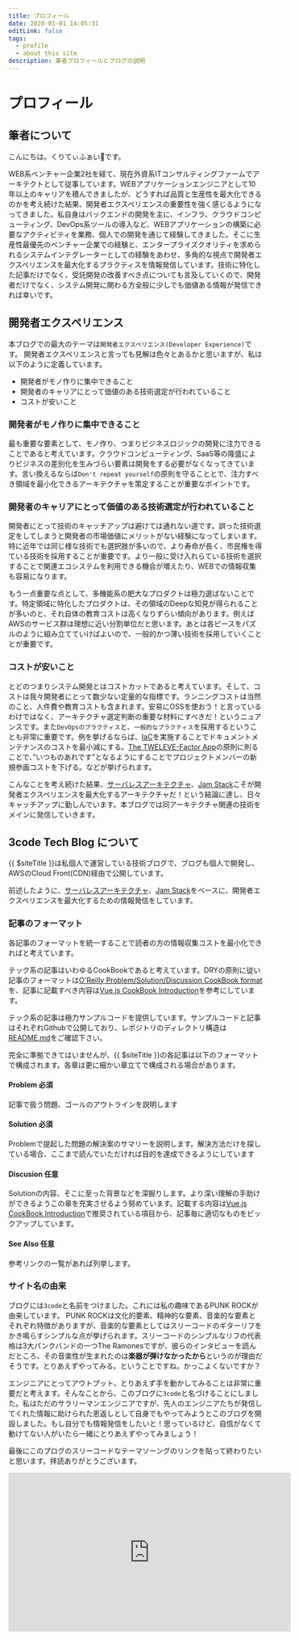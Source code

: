 ```yaml
---
title: プロフィール
date: 2020-01-01 14:05:31
editLink: false
tags:
  - profile
  - about this site
description: 筆者プロフィールとブログの説明
---
```


# プロフィール
## 筆者について
こんにちは。くりてぃふぁい👾です。

WEB系ベンチャー企業2社を経て、現在外資系ITコンサルティングファームでアーキテクトとして従事しています。WEBアプリケーションエンジニアとして10年以上のキャリアを積んできましたが、どうすれば品質と生産性を最大化できるのかを考え続けた結果、開発者エクスペリエンスの重要性を強く感じるようになってきました。私自身はバックエンドの開発を主に、インフラ、クラウドコンピューティング、DevOps系ツールの導入など、WEBアプリケーションの構築に必要なアクティビティを業務、個人での開発を通じて経験してきました。そこに生産性最優先のベンチャー企業での経験と、エンタープライズクオリティを求められるシステムインテグレーターとしての経験をあわせ、多角的な視点で開発者エクスペリエンスを最大化するプラクティスを情報発信しています。技術に特化した記事だけでなく、受託開発の改善すべき点についても言及していくので、開発者だけでなく、システム開発に関わる方全般に少しでも価値ある情報が発信できれば幸いです。

## 開発者エクスペリエンス
本ブログでの最大のテーマは`開発者エクスペリエンス(Developer Experience)`です。
開発者エクスペリエンスと言っても見解は色々とあるかと思いますが、私は以下のように定義しています。

* 開発者がモノ作りに集中できること
* 開発者のキャリアにとって価値のある技術選定が行われていること
* コストが安いこと

### 開発者がモノ作りに集中できること
最も重要な要素として、モノ作り、つまりビジネスロジックの開発に注力できることであると考えています。クラウドコンピューティング、SaaS等の隆盛によりビジネスの差別化を生みづらい要素は開発をする必要がなくなってきています。言い換えるならば`Don't repeat yourself`の原則を守ることとで、注力すべき領域を最小化できるアーキテクチャを策定することが重要なポイントです。

### 開発者のキャリアにとって価値のある技術選定が行われていること
開発者にとって技術のキャッチアップは避けては通れない道です。誤った技術選定をしてしまうと開発者の市場価値にメリットがない経験になってしまいます。特に近年では同じ様な技術でも選択肢が多いので、より寿命が長く、市民権を得ている技術を採用することが重要です。より一般に受け入れらている技術を選択することで関連エコシステムを利用できる機会が増えたり、WEBでの情報収集も容易になります。

もう一点重要な点として、多機能系の肥大なプロダクトは極力選ばないことです。特定領域に特化したプロダクトは、その領域のDeepな知見が得られることが多いのと、それ自体の教育コストは高くなりずらい傾向があります。例えばAWSのサービス群は理想に近い分割単位だと思います。あとは各ピースをパズルのように組み立てていけばよいので、一般的かつ薄い技術を採用していくこととが重要です。

### コストが安いこと
とどのつまりシステム開発とはコストカットであると考えています。そして、コストは我々開発者にとって数少ない定量的な指標です。ランニングコストは当然のこと、人件費や教育コストも含まれます。安易にOSSを使おう！と言っているわけではなく、アーキテクチャ選定判断の重要な材料にすべきだ！というニュアンスです。また`DevOpsのプラクティス`と、`一般的なプラクティス`を採用するということも非常に重要です。例を挙げるならば、[IaC](https://ja.wikipedia.org/wiki/Infrastructure_as_Code)を実施することでドキュメントメンテナンスのコストを最小減にする。[The TWELEVE-Factor App](https://12factor.net/)の原則に則ることで、”いつものあれです”となるようにすることでプロジェクトメンバーの新規参画コストを下げる。などが挙げられます。

こんなことを考え続けた結果、[サーバレスアーキテクチャ](https://en.wikipedia.org/wiki/Serverless_computing)、[Jam Stack](https://jamstack.org/)こそが開発者エクスペリエンスを最大化するアーキテクチャだ！という結論に達し、日々キャッチアップに勤しんでいます。本ブログでは同アーキテクチャ関連の技術をメインに発信していきます。

## 3code Tech Blog について
{{ $siteTitle }}は私個人で運営している技術ブログで、ブログも個人で開発し、AWSのCloud Front(CDN)経由で公開しています。

前述したように、[サーバレスアーキテクチャ](https://en.wikipedia.org/wiki/Serverless_computing)、[Jam Stack](https://jamstack.org/)をベースに、開発者エクスペリエンスを最大化するための情報発信をしています。

### 記事のフォーマット
各記事のフォーマットを統一することで読者の方の情報収集コストを最小化できればと考えています。

テック系の記事はいわゆるCookBookであると考えています。DRYの原則に従い記事のフォーマットは[O'Reilly Problem/Solution/Discussion CookBook format ](https://guides.emberjs.com/v1.12.0/cookbook/contributing/understanding_the_cookbook_format/)を、記事に記載すべき内容は[Vue.js CookBook Introduction](https://jp.vuejs.org/v2/cookbook/index.html)を参考にしています。

テック系の記事は極力サンプルコードを提供しています。サンプルコードと記事はそれぞれGithubで公開しており、レポジトリのディレクトリ構造は[README.md](https://github.com/creep32/3code-tech-blog/blob/master/README.md)をご確認下さい。


完全に準拠できてはいませんが、{{ $siteTitle }}の各記事は以下のフォーマットで構成されます。各章は更に細かい章立てで構成される場合があります。

#### Problem 必須
記事で扱う問題、ゴールのアウトラインを説明します

#### Solution 必須
Problemで提起した問題の解決案のサマリーを説明します。解決方法だけを探している場合、ここまで読んでいただければ目的を達成できるようにしています

#### Discusion 任意
Solutionの内容、そこに至った背景などを深掘りします。より深い理解の手助けができるようこの章を充実させるよう努めています。記載する内容は[Vue.js CookBook Introduction](https://jp.vuejs.org/v2/cookbook/index.html)で推奨されている項目から、記事毎に適切なものをピックアップしています。

#### See Also 任意
参考リンクの一覧があれば列挙します。

### サイト名の由来
ブログには`3code`と名前をつけました。これには私の趣味であるPUNK ROCKが由来しています。
PUNK ROCKは文化的要素、精神的な要素、音楽的な要素とそれぞれ特徴がありますが、音楽的な要素としてはスリーコードのギターリフをかき鳴らすシンプルな点が挙げられます。スリーコードのシンプルなリフの代表格は3大パンクバンドの一つThe Ramonesですが、彼らのインタビューを読んだところ、その音楽性が生まれたのは**楽器が弾けなかったから**というのが理由だそうです。とりあえずやってみる。ということですね。かっこよくないですか？

エンジニアにとってアウトプット、とりあえず手を動かしてみることは非常に重要だと考えます。そんなことから、このブログに`3code`と名づけることにしました。私はただのサラリーマンエンジニアですが、先人のエンジニアたちが発信してくれた情報に助けられた恩返しとして自身でもやってみようとこのブログを開設しました。もし自分でも情報発信をしたいと！思っているけど、自信がなくて動けてない人がいたら一緒にとりあえずやってみましょう！

最後にこのプログのスリーコードなテーマソーングのリンクを貼って終わりたいと思います。拝読ありがとうございます。

<iframe width="560" height="315" src="https://www.youtube.com/embed/268C3N2dDYk" frameborder="0" allow="accelerometer; autoplay; encrypted-media; gyroscope; picture-in-picture" allowfullscreen></iframe>


